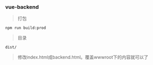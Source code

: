 ### vue-backend ###
> 打包
``` 
npm run build:prod
```
> 目录
```
dist/
```
>修改index.html成backend.html。覆盖wwwroot下的内容就可以了